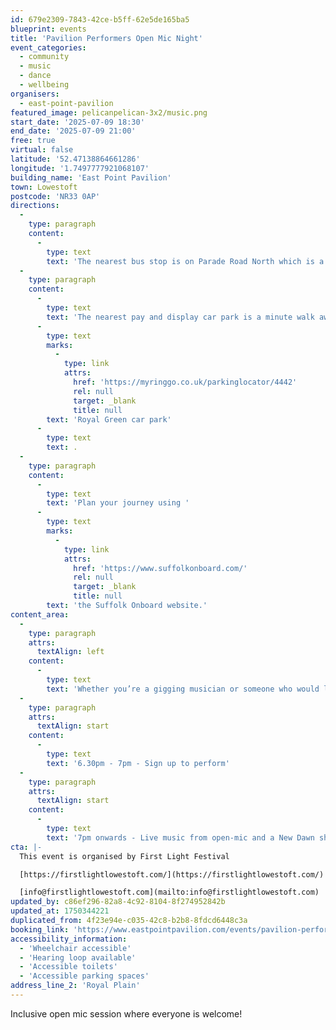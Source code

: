 ```yaml
---
id: 679e2309-7843-42ce-b5ff-62e5de165ba5
blueprint: events
title: 'Pavilion Performers Open Mic Night'
event_categories:
  - community
  - music
  - dance
  - wellbeing
organisers:
  - east-point-pavilion
featured_image: pelicanpelican-3x2/music.png
start_date: '2025-07-09 18:30'
end_date: '2025-07-09 21:00'
free: true
virtual: false
latitude: '52.47138864661286'
longitude: '1.7497777921068107'
building_name: 'East Point Pavilion'
town: Lowestoft
postcode: 'NR33 0AP'
directions:
  -
    type: paragraph
    content:
      -
        type: text
        text: 'The nearest bus stop is on Parade Road North which is a three minute walk from East Point Pavilion. There is a selection of buses which connect us to the town centre for example, No X2, X22 and 109.'
  -
    type: paragraph
    content:
      -
        type: text
        text: 'The nearest pay and display car park is a minute walk away at '
      -
        type: text
        marks:
          -
            type: link
            attrs:
              href: 'https://myringgo.co.uk/parkinglocator/4442'
              rel: null
              target: _blank
              title: null
        text: 'Royal Green car park'
      -
        type: text
        text: .
  -
    type: paragraph
    content:
      -
        type: text
        text: 'Plan your journey using '
      -
        type: text
        marks:
          -
            type: link
            attrs:
              href: 'https://www.suffolkonboard.com/'
              rel: null
              target: _blank
              title: null
        text: 'the Suffolk Onboard website.'
content_area:
  -
    type: paragraph
    attrs:
      textAlign: left
    content:
      -
        type: text
        text: 'Whether you’re a gigging musician or someone who would love to experience performing in front of an audience, this relaxed open mic session is for you!'
  -
    type: paragraph
    attrs:
      textAlign: start
    content:
      -
        type: text
        text: '6.30pm - 7pm - Sign up to perform'
  -
    type: paragraph
    attrs:
      textAlign: start
    content:
      -
        type: text
        text: '7pm onwards - Live music from open-mic and a New Dawn showcase performance.'
cta: |-
  This event is organised by First Light Festival

  [https://firstlightlowestoft.com/](https://firstlightlowestoft.com/)

  [info@firstlightlowestoft.com](mailto:info@firstlightlowestoft.com)
updated_by: c86ef296-82a8-4c92-8104-8f274952842b
updated_at: 1750344221
duplicated_from: 4f23e94e-c035-42c8-b2b8-8fdcd6448c3a
booking_link: 'https://www.eastpointpavilion.com/events/pavilion-performers-open-mic-night-7mg5x'
accessibility_information:
  - 'Wheelchair accessible'
  - 'Hearing loop available'
  - 'Accessible toilets'
  - 'Accessible parking spaces'
address_line_2: 'Royal Plain'
---
```

Inclusive open mic session where everyone is welcome!
